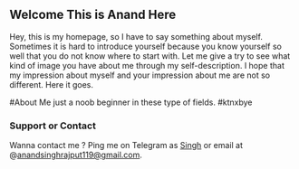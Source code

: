 ## Welcome This is Anand Here

Hey, this is my homepage, so I have to say something about myself. Sometimes it is hard to introduce yourself because you know yourself so well that you do not know where to start with. Let me give a try to see what kind of image you have about me through my self-description. I hope that my impression about myself and your impression about me are not so different. Here it goes.

#About
Me just a noob beginner in these type of fields. #ktnxbye 


### Support or Contact

Wanna contact me ? Ping me on Telegram as [Singh](t.me/refundisillegal) or email at @anandsinghrajput119@gmail.com.

